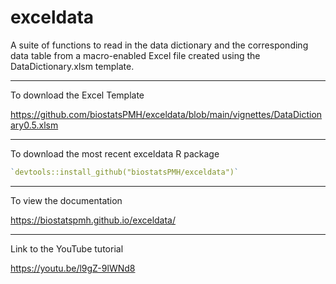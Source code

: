 # exceldata
A suite of functions to read in the data dictionary and the
corresponding data table from a macro-enabled Excel file created using
the DataDictionary.xlsm template.

---
To download the Excel Template

https://github.com/biostatsPMH/exceldata/blob/main/vignettes/DataDictionary0.5.xlsm

---
To download the most recent exceldata R package

``` r
`devtools::install_github("biostatsPMH/exceldata")`
```

---
To view the documentation

https://biostatspmh.github.io/exceldata/

---
Link to the YouTube tutorial

https://youtu.be/l9gZ-9lWNd8
 
